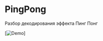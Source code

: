 # PingPong

Разбор декодирования эффекта Пинг Понг

[![Demo](https://gifs.com/gif/P7rNz4?muted=false)]
